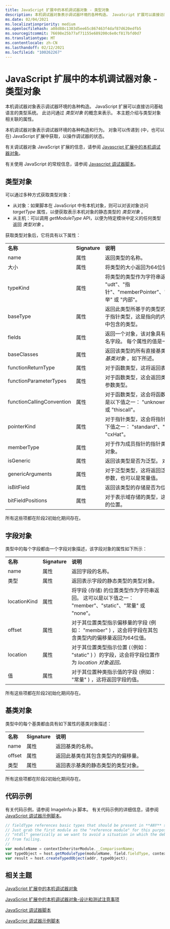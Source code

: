```yaml
---
title: JavaScript 扩展中的本机调试器对象 - 类型对象
description: 本机调试器对象表示调试器环境的各种构造。 JavaScript 扩展可以直接访问基础语言的类型系统。 此访问通过类型对象的概念来表示。
ms.date: 02/04/2021
ms.localizationpriority: medium
ms.openlocfilehash: a08d88c1303d5ee65c867463f4daf87d620edfb5
ms.sourcegitcommit: 76698e25b77af71155e689200c6e0cf817bfd0d7
ms.translationtype: MT
ms.contentlocale: zh-CN
ms.lasthandoff: 02/12/2021
ms.locfileid: "100262267"
---
```

# <a name="native-debugger-objects-in-javascript-extensions---type-objects"></a>JavaScript 扩展中的本机调试器对象 - 类型对象

 本机调试器对象表示调试器环境的各种构造。 JavaScript 扩展可以直接访问基础语言的类型系统。 此访问通过 *类型对象* 的概念来表示。 本主题介绍与类型对象相关联的属性。

本机调试器对象表示调试器环境的各种构造和行为。 对象可以传递到 (中，也可以在) JavaScript 扩展中获取，以操作调试器的状态。

有关调试器对象 JavaScript 扩展的信息，请参阅 [Javascript 扩展中的本机调试器对象](native-objects-in-javascript-extensions.md)。

有关使用 JavaScript 的常规信息，请参阅 [Javascript 调试器脚本](javascript-debugger-scripting.md)。

## <a name="type-objects"></a>类型对象

可以通过多种方式获取类型对象：

- 从对象：如果脚本在 JavaScript 中有本机对象，则可以对该对象访问 *targetType* 属性，以便获取表示本机对象的静态类型的 *类型对象* 。
- 从主机：可以调用 *getModuleType* API，以便为特定模块中定义的任何类型返回 *类型对象* 。

获取类型对象后，它将具有以下属性：

<table>
<tr><td><b>名称</b></td><td><b>Signature</b></td><td><b>说明</b></td></tr>

<tr><td>name</td><td>属性</td><td>返回类型的名称。</td></tr>

<tr><td>大小</td><td>属性</td><td>将类型的大小返回为64位值。</td></tr>

<tr><td>typeKind</td><td>属性</td><td>将类型的类型作为字符串返回。  这可以是以下值之一： "udt"、"指针"、"memberPointer"、"array"、"function"、"typedef"、"枚举" 或 "内部"。</td></tr>

<tr><td>baseType</td><td>属性</td><td>返回此类型所基于的类型的类型对象。  这不表示 c + + 继承。  对于指针类型，这是指向的内容的类型。  对于数组类型，这是数组中包含的类型。</td></tr>

<tr><td>fields</td><td>属性</td><td>返回一个对象，该对象具有可作为命名属性访问的类型的所有命名字段。  每个属性的值是一个 <i>字段对象</i> ，如下所述。</td></tr>

<tr><td>baseClasses</td><td>属性</td><td>返回该类型的所有直接基类的数组。  数组中的每个对象都是一个 <i>基类对象</i> ，如下所述。</td></tr>

<tr><td>functionReturnType</td><td>属性</td><td>对于函数类型，这将返回表示函数的返回类型的类型对象。</td></tr>

<tr><td>functionParameterTypes</td><td>属性</td><td>对于函数类型，这会返回类型对象的数组，这些对象表示函数的参数类型。</td></tr>

<tr><td>functionCallingConvention</td><td>属性</td><td>对于函数类型，这会将函数的调用约定作为字符串返回。  这可以是以下值之一： "unknown"、"__cdecl"、"fastcall"、"stdcall" 或 "thiscall"。</td></tr>

<tr><td>pointerKind</td><td>属性</td><td>对于指针类型，这会将指针的类型作为字符串返回。  这可以是以下值之一： "standard"、"reference"、"rValueReference" 或 "cxHat"。</td></tr>

<tr><td>memberType</td><td>属性</td><td>对于作为成员指针的指针类型，这将返回表示 member 类的类型对象。</td></tr>

<tr><td>isGeneric</td><td>属性</td><td>返回该类型是否为泛型。  对于模板类型，这将返回 true。</td></tr>

<tr><td>genericArguments</td><td>属性</td><td>对于泛型类型，这将返回泛型参数的数组。  此类参数可以是类型参数，也可以是常量值。</td></tr>

<tr><td>isBitField</td><td>属性</td><td>返回该类型的存储是否为位域。</td></tr>

<tr><td>bitFieldPositions</td><td>属性</td><td>对于表示域存储的类型，这将返回一个位域说明类型，指示位域的位置。</td></tr>

</table>

所有这些项都在阶段2初始化期间存在。

## <a name="field-objects"></a>字段对象

类型中的每个字段都由一个字段对象描述，该字段对象的属性如下所示：

<table>

<tr><td><b>名称</b></td><td><b>Signature</b></td><td><b>说明</b></td></tr>

<tr><td>name</td><td>属性</td><td>返回字段的名称。</td></tr>

<tr><td>类型</td><td>属性</td><td>返回表示字段的静态类型的类型对象。</td></tr>

<tr><td>locationKind</td><td>属性</td><td>将字段 (存储) 的位置类型作为字符串返回。  这可以是以下值之一： "member"、"static"、"常量" 或 "none"。</td></tr>

<tr><td>offset</td><td>属性</td><td>对于其位置类型指示偏移量的字段 (例如： "member" ) ，这会将字段在其包含类型内的偏移量返回为64位值。</td></tr>

<tr><td>location</td><td>属性</td><td>对于其位置类型指示位置 (（例如： "static" ) ）的字段，这会将字段位置作为 <i>location 对象返回。</i></td></tr>

<tr><td>值</td><td>属性</td><td>对于其位置种类指示值的字段 (例如： "常量" ) ，这将返回字段的值。</td></tr>

</table>

所有这些项都在阶段2初始化期间存在。

## <a name="base-class-objects"></a>基类对象

类型中的每个基类都由具有如下属性的基类对象描述：

<table>

<tr><td><b>名称</b></td><td><b>Signature</b></td><td><b>说明</b></td></tr>

<tr><td>name</td><td>属性</td><td>返回基类的名称。</td></tr>

<tr><td>offset</td><td>属性</td><td>返回此基类在其包含类型内的偏移量。</td></tr>

<tr><td>类型</td><td>属性</td><td>返回表示基类的静态类型的类型对象。</td></tr>

</table>

所有这些项都在阶段2初始化期间存在。

## <a name="code-example"></a>代码示例

有关代码示例，请参阅 ImageInfo.js 脚本。 有关代码示例的详细信息，请参阅 [JavaScript 调试器示例脚本](javascript-debugger-example-scripts.md)。

```javascript
// fieldType references basic types that should be present in **ANY** symbolic information.
// Just grab the first module as the "reference module" for this purpose.  We cannot grab
// "ntdll" generically as we want to avoid a situation in which the debugger opens a module (-z ...)
// from failing.
//
var moduleName = contextInheritorModule.__ComparisonName;
var typeObject = host.getModuleType(moduleName, field.fieldType, contextInheritorModule);
var result = host.createTypedObject(addr, typeObject);

```

## <a name="span-idrelated_topicsspanrelated-topics"></a><span id="related_topics"></span>相关主题

[JavaScript 扩展中的本机调试器对象](native-objects-in-javascript-extensions.md)

[JavaScript 扩展中的本机调试器对象-设计和测试注意事项](native-objects-in-javascript-extensions-design-considerations.md)

[JavaScript 调试器脚本](javascript-debugger-scripting.md)

[JavaScript 调试器示例脚本](javascript-debugger-example-scripts.md)
